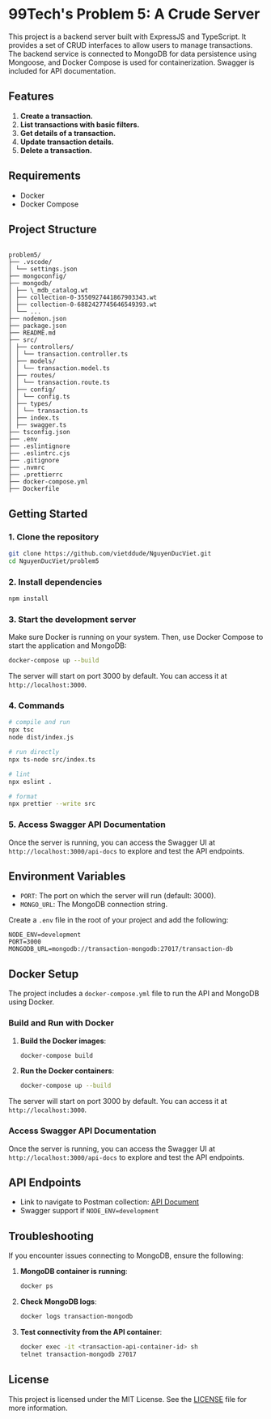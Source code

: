 # 99Tech's Problem 5: A Crude Server

This project is a backend server built with ExpressJS and TypeScript. It provides a set of CRUD interfaces to allow users to manage transactions. The backend service is connected to MongoDB for data persistence using Mongoose, and Docker Compose is used for containerization. Swagger is included for API documentation.

## Features

1. **Create a transaction.**
2. **List transactions with basic filters.**
3. **Get details of a transaction.**
4. **Update transaction details.**
5. **Delete a transaction.**

## Requirements

- Docker
- Docker Compose

## Project Structure

```

problem5/
├── .vscode/
│ └── settings.json
├── mongoconfig/
├── mongodb/
│ ├── \_mdb_catalog.wt
│ ├── collection-0-3550927441867903343.wt
│ ├── collection-0-6882427745646549393.wt
│ └── ...
├── nodemon.json
├── package.json
├── README.md
├── src/
│ ├── controllers/
│ │ └── transaction.controller.ts
│ ├── models/
│ │ └── transaction.model.ts
│ ├── routes/
│ │ └── transaction.route.ts
│ ├── config/
│ │ └── config.ts
│ ├── types/
│ │ └── transaction.ts
│ ├── index.ts
│ ├── swagger.ts
├── tsconfig.json
├── .env
├── .eslintignore
├── .eslintrc.cjs
├── .gitignore
├── .nvmrc
├── .prettierrc
├── docker-compose.yml
├── Dockerfile

```

## Getting Started

### 1. Clone the repository

```bash
git clone https://github.com/vietddude/NguyenDucViet.git
cd NguyenDucViet/problem5
```

### 2. Install dependencies

```bash
npm install
```

### 3. Start the development server

Make sure Docker is running on your system. Then, use Docker Compose to start the application and MongoDB:

```bash
docker-compose up --build
```

The server will start on port 3000 by default. You can access it at `http://localhost:3000`.

### 4. Commands

```bash
# compile and run
npx tsc
node dist/index.js

# run directly
npx ts-node src/index.ts

# lint
npx eslint .

# format
npx prettier --write src
```

### 5. Access Swagger API Documentation

Once the server is running, you can access the Swagger UI at `http://localhost:3000/api-docs` to explore and test the API endpoints.

## Environment Variables

- `PORT`: The port on which the server will run (default: 3000).
- `MONGO_URL`: The MongoDB connection string.

Create a `.env` file in the root of your project and add the following:

```env
NODE_ENV=development
PORT=3000
MONGODB_URL=mongodb://transaction-mongodb:27017/transaction-db
```

## Docker Setup

The project includes a `docker-compose.yml` file to run the API and MongoDB using Docker.

### Build and Run with Docker

1. **Build the Docker images**:

   ```bash
   docker-compose build
   ```

2. **Run the Docker containers**:

   ```bash
   docker-compose up --build
   ```

The server will start on port 3000 by default. You can access it at `http://localhost:3000`.

### Access Swagger API Documentation

Once the server is running, you can access the Swagger UI at `http://localhost:3000/api-docs` to explore and test the API endpoints.

## API Endpoints

- Link to navigate to Postman collection: [API Document](https://documenter.getpostman.com/view/25571734/2sA3kaBJFa)
- Swagger support if `NODE_ENV=development`

## Troubleshooting

If you encounter issues connecting to MongoDB, ensure the following:

1. **MongoDB container is running**:

   ```bash
   docker ps
   ```

2. **Check MongoDB logs**:

   ```bash
   docker logs transaction-mongodb
   ```

3. **Test connectivity from the API container**:

   ```bash
   docker exec -it <transaction-api-container-id> sh
   telnet transaction-mongodb 27017
   ```

## License

This project is licensed under the MIT License. See the [LICENSE](LICENSE) file for more information.
